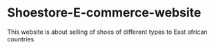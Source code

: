 # Shoestore-E-commerce-website
This website is about selling of shoes of different types to East african countries
